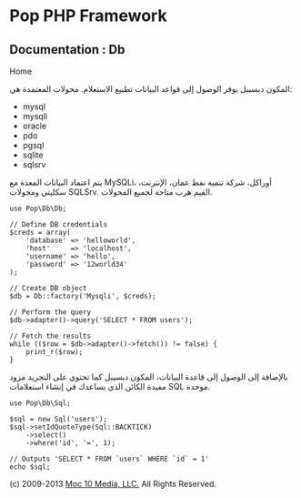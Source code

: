 Pop PHP Framework
=================

Documentation : Db
------------------

Home

المكون ديسيبل يوفر الوصول إلى قواعد البيانات تطبيع الاستعلام. محولات
المعتمدة هي:

-   mysql
-   mysqli
-   oracle
-   pdo
-   pgsql
-   sqlite
-   sqlsrv

يتم اعتماد البيانات المعدة مع MySQLi، أوراكل، شركة تنمية نفط عمان،
الإنترنت، سكليتي ومحولات SQLSrv. القيم هرب متاحة لجميع المحولات.

    use Pop\Db\Db;

    // Define DB credentials
    $creds = array(
        'database' => 'helloworld',
        'host'     => 'localhost',
        'username' => 'hello',
        'password' => '12world34'
    );

    // Create DB object
    $db = Db::factory('Mysqli', $creds);

    // Perform the query
    $db->adapter()->query('SELECT * FROM users');

    // Fetch the results
    while (($row = $db->adapter()->fetch()) != false) {
        print_r($row);
    }

بالإضافة إلى الوصول إلى قاعدة البيانات، المكون ديسيبل كما تحتوي على
التجريد مزود مفيدة الكائن الذي يساعدك في إنشاء استعلامات SQL موحدة.

    use Pop\Db\Sql;

    $sql = new Sql('users');
    $sql->setIdQuoteType(Sql::BACKTICK)
        ->select()
        ->where('id', '=', 1);

    // Outputs 'SELECT * FROM `users` WHERE `id` = 1'
    echo $sql;

\(c) 2009-2013 [Moc 10 Media, LLC.](http://www.moc10media.com) All
Rights Reserved.

